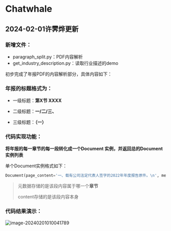 # Chatwhale

## 2024-02-01许霁烨更新

### 新增文件：

- paragraph_split.py：PDF内容解析
- get_industry_description.py：读取行业描述的demo

初步完成了年报PDF的内容解析部分，具体内容如下：

### 年报的标题格式为：

- 一级标题：**第X节 XXXX**
- 二级标题：**一/二/三、**

- 三级标题：**（一）**

### 代码实现功能：

**将年报的每一章节的每一段转化成一个Document 实例，并返回总的Document 实例列表**

单个Document实例格式如下：

```python
Document(page_content='一、载有公司法定代表人签字的2022年年度报告原件。\n', metadata={'chapter': '第一节 重要提示、目录和释义'})
```

> 元数据存储的是该段内容属于哪一个**章节**
>
> content存储的是该段内容本身

### 代码结果演示：

![image-20240201010041789](https://xjy-typora.oss-cn-nanjing.aliyuncs.com/image-20240201010041789.png)
